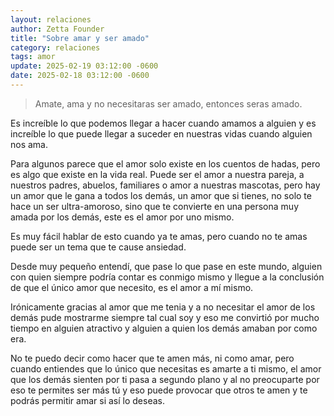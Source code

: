 ```yaml
---
layout: relaciones
author: Zetta Founder
title: "Sobre amar y ser amado"
category: relaciones
tags: amor
update: 2025-02-19 03:12:00 -0600
date: 2025-02-18 03:12:00 -0600
---
```

> Amate, ama y no necesitaras ser amado, entonces seras amado.

Es increíble lo que podemos llegar a hacer cuando amamos a alguien y es increíble lo que puede llegar a suceder en nuestras vidas cuando alguien nos ama.

Para algunos parece que el amor solo existe en los cuentos de hadas, pero es algo que existe en la vida real. Puede ser el amor a nuestra pareja, a nuestros padres, abuelos, familiares o amor a nuestras mascotas, pero hay un amor que le gana a todos los demás, un amor que si tienes, no solo te hace un ser ultra-amoroso, sino que te convierte en una persona muy amada por los demás, este es el amor por uno mismo.

Es muy fácil hablar de esto cuando ya te amas, pero cuando no te amas puede ser un tema que te cause ansiedad.

Desde muy pequeño entendí, que pase lo que pase en este mundo, alguien con quien siempre podría contar es conmigo mismo y llegue a la conclusión de que el único amor que necesito, es el amor a mí mismo.

Irónicamente gracias al amor que me tenia y a no necesitar el amor de los demás pude mostrarme siempre tal cual soy y eso me convirtió por mucho tiempo en alguien atractivo y alguien a quien los demás amaban por como era.

No te puedo decir como hacer que te amen más, ni como amar, pero cuando entiendes que lo único que necesitas es amarte a ti mismo, el amor que los demás sienten por ti pasa a segundo plano y al no preocuparte por eso te permites ser más tú y eso puede provocar que otros te amen y te podrás permitir amar si así lo deseas.